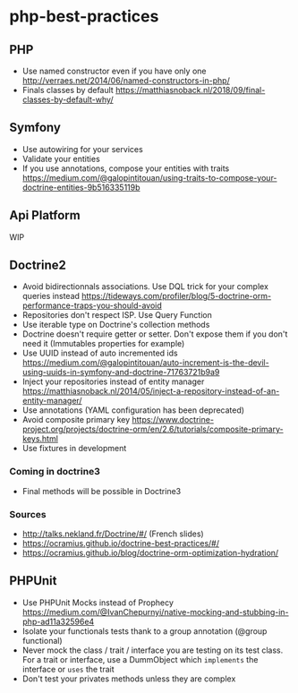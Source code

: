 # php-best-practices

## PHP
 * Use named constructor even if you have only one http://verraes.net/2014/06/named-constructors-in-php/
 * Finals classes by default https://matthiasnoback.nl/2018/09/final-classes-by-default-why/
 
 ## Symfony
 * Use autowiring for your services
 * Validate your entities
 * If you use annotations, compose your entities with traits https://medium.com/@galopintitouan/using-traits-to-compose-your-doctrine-entities-9b516335119b
 
 ## Api Platform
 
WIP

 ## Doctrine2
 
 * Avoid bidirectionnals associations. Use DQL trick for your complex queries instead https://tideways.com/profiler/blog/5-doctrine-orm-performance-traps-you-should-avoid
 * Repositories don't respect ISP. Use Query Function
 * Use iterable type on Doctrine's collection methods
 * Doctrine doesn't require getter or setter. Don't expose them if you don't need it (Immutables properties for example)
 * Use UUID instead of auto incremented ids https://medium.com/@galopintitouan/auto-increment-is-the-devil-using-uuids-in-symfony-and-doctrine-71763721b9a9
 * Inject your repositories instead of entity manager https://matthiasnoback.nl/2014/05/inject-a-repository-instead-of-an-entity-manager/
 * Use annotations (YAML configuration has been deprecated)
 * Avoid composite primary key https://www.doctrine-project.org/projects/doctrine-orm/en/2.6/tutorials/composite-primary-keys.html
 * Use fixtures in development
 
 ### Coming in doctrine3
 * Final methods will be possible in Doctrine3
 
 ### Sources
   * http://talks.nekland.fr/Doctrine/#/ (French slides)
   * https://ocramius.github.io/doctrine-best-practices/#/
   * https://ocramius.github.io/blog/doctrine-orm-optimization-hydration/
 
 ## PHPUnit
  * Use PHPUnit Mocks instead of Prophecy https://medium.com/@IvanChepurnyi/native-mocking-and-stubbing-in-php-ad11a32596e4
  * Isolate your functionals tests thank to a group annotation (@group functional)
  * Never mock the class / trait / interface you are testing on its test class. For a trait or interface, use a DummObject which `implements` the interface or `uses` the trait
  * Don't test your privates methods unless they are complex 
